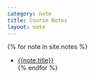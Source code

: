 ```yaml
---
category: note
title: Course Notes
layout: note
---
```


{% for note in site.notes %}
* [{{note.title}}]({{site.baseurl}}{{note.url}})  
{% endfor %}
